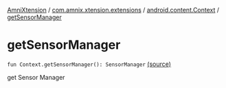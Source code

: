 [AmniXtension](../../index.md) / [com.amnix.xtension.extensions](../index.md) / [android.content.Context](index.md) / [getSensorManager](./get-sensor-manager.md)

# getSensorManager

`fun Context.getSensorManager(): SensorManager` [(source)](https://github.com/AmniX/AmniXTension/tree/master/AmniXtension/src/main/java/com/amnix/xtension/extensions/ContextExtension.kt#L630)

get Sensor Manager

